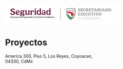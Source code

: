 ![](images/sspc-sesnsp-small.png)

# Proyectos

America 300, Piso 5, Los Reyes, Coyoacan,   
04330, CdMx
